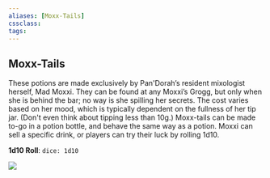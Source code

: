 ```yaml
---
aliases: [Moxx-Tails]
cssclass: 
tags: 
---
```

## Moxx-Tails

These potions are made exclusively by Pan'Dorah’s resident mixologist herself, Mad Moxxi. They can be found at any Moxxi’s Grogg, but only when she is behind the bar; no way is she spilling her secrets. The cost varies based on her mood, which is typically dependent on the fullness of her tip jar. (Don't even think about tipping less than 10g.) Moxx-tails can be made to-go in a potion bottle, and behave the same way as a potion. Moxxi can sell a specific drink, or players can try their luck by rolling 1d10.

**1d10 Roll**: `dice: 1d10`

![](_attachments/Moxx-Tails-Table.md#^BnBMoxxTails)
